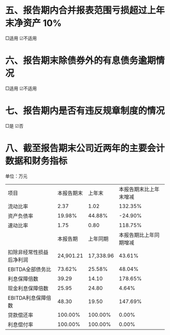 # 五、报告期内合并报表范围亏损超过上年末净资产 $1 0 \%$  

□适用 ☑不适用  

# 六、报告期末除债券外的有息债务逾期情况  

□适用 ☑不适用  

# 七、报告期内是否有违反规章制度的情况  

□是 ☑否  

# 八、截至报告期末公司近两年的主要会计数据和财务指标  

单位：万元  


<html><body><table><tr><td>项目</td><td>本报告期末</td><td>上年末</td><td>本报告期末比上年末增减</td></tr><tr><td>流动比率</td><td>2.37</td><td>1.02</td><td>132.35%</td></tr><tr><td>资产负债率</td><td>19.98%</td><td>44.88%</td><td>-24.90%</td></tr><tr><td>速动比率</td><td>1.75</td><td>0.80</td><td>118.75%</td></tr><tr><td></td><td>本报告期</td><td>上年同期</td><td>本报告期比上年同期增减</td></tr><tr><td>扣除非经常性损益后净利润</td><td>24,901.21</td><td>17,338.96</td><td>43.61%</td></tr><tr><td>EBITDA全部债务比</td><td>73.62%</td><td>25.58%</td><td>48.04%</td></tr><tr><td>利息保障倍数</td><td>39.29</td><td>14.10</td><td>178.65%</td></tr><tr><td>现金利息保障倍数</td><td>25.95</td><td>24.80</td><td>4.64%</td></tr><tr><td>EBITDA利息保障倍数</td><td>48.30</td><td>19.50</td><td>147.69%</td></tr><tr><td>贷款偿还率</td><td>100.00%</td><td>100.00%</td><td>0.00%</td></tr><tr><td>利息偿付率</td><td>100.00%</td><td>100.00%</td><td>0.00%</td></tr></table></body></html>  